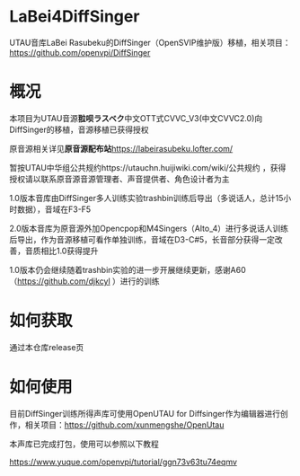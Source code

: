 # LaBei4DiffSinger

UTAU音库LaBei Rasubeku的DiffSinger（OpenSVIP维护版）移植，相关项目：https://github.com/openvpi/DiffSinger


# 概况

本项目为UTAU音源**翋呗ラスベク**中文OTT式CVVC_V3(中文CVVC2.0)向DiffSinger的移植，音源移植已获得授权

原音源相关详见**原音源配布站**https://labeirasubeku.lofter.com/

暂按UTAU中华组公共规约https://utauchn.huijiwiki.com/wiki/公共规约 ，获得授权请以联系原音源音源管理者、声音提供者、角色设计者为主

1.0版本音库由DiffSinger多人训练实验trashbin训练后导出（多说话人，总计15小时数据），音域在F3-F5

2.0版本音库为原音源外加Opencpop和M4Singers（Alto_4）进行多说话人训练后导出，作为音源移植可看作单独训练，音域在D3-C#5，长音部分获得一定改善，音质相比1.0获得提升

1.0版本仍会继续随着trashbin实验的进一步开展继续更新，感谢A60（https://github.com/djkcyl ）进行的训练


# 如何获取

通过本仓库release页


# 如何使用

目前DiffSinger训练所得声库可使用OpenUTAU for Diffsinger作为编辑器进行创作，相关项目：https://github.com/xunmengshe/OpenUtau

本声库已完成打包，使用可以参照以下教程

https://www.yuque.com/openvpi/tutorial/ggn73v63tu74eqmv
